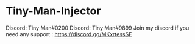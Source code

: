 # Tiny-Man-Injector
Discord: Tiny Man#0200
Discord: Tiny Man#9899
Join my discord if you need any support : https://discord.gg/MKxrtessSF
